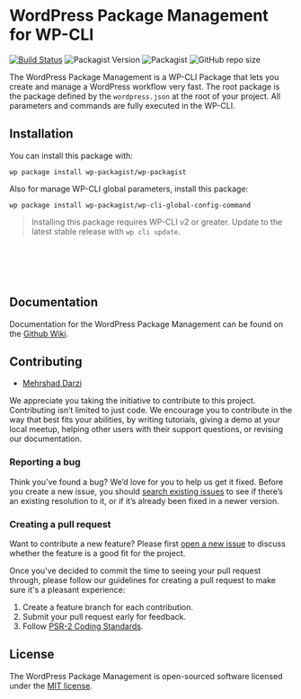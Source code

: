 # WordPress Package Management for WP-CLI

[![Build Status](https://travis-ci.com/wp-packagist/wp-packagist.svg?branch=master)](https://travis-ci.com/wp-packagist/wp-packagist)
![Packagist Version](https://img.shields.io/packagist/v/wp-packagist/wp-packagist)
![Packagist](https://img.shields.io/packagist/l/wp-packagist/wp-packagist)
![GitHub repo size](https://img.shields.io/github/repo-size/wp-packagist/wp-packagist)

The WordPress Package Management is a WP-CLI Package that lets you create and manage a WordPress workflow very fast.
The root package is the package defined by the `wordpress.json` at the root of your project. All parameters and commands are fully executed in the WP-CLI.

## Installation

You can install this package with:

```console
wp package install wp-packagist/wp-packagist
```

Also for manage WP-CLI global parameters, install this package:

```console
wp package install wp-packagist/wp-cli-global-config-command
```

> Installing this package requires WP-CLI v2 or greater. Update to the latest stable release with `wp cli update`.

<br/>
<p align="center">
<a href="https://www.youtube.com/watch?v=YOUTUBE_VIDEO_ID_HERE" target="_blank">
<img src="https://via.placeholder.com/800X350.png" alt="">
</a>
</p>
<br/>

## Documentation

Documentation for the WordPress Package Management can be found on the [Github Wiki](https://github.com/wp-packagist/wp-packagist/wiki).

## Contributing

- [Mehrshad Darzi](https://www.linkedin.com/in/mehrshaddarzi/)


We appreciate you taking the initiative to contribute to this project.
Contributing isn’t limited to just code. We encourage you to contribute in the way that best fits your abilities, by writing tutorials, giving a demo at your local meetup, helping other users with their support questions, or revising our documentation.

### Reporting a bug

Think you’ve found a bug? We’d love for you to help us get it fixed.
Before you create a new issue, you should [search existing issues](https://github.com/wp-packagist/wp-packagist/issues?q=label%3Abug%20) to see if there’s an existing resolution to it, or if it’s already been fixed in a newer version.

### Creating a pull request

Want to contribute a new feature? Please first [open a new issue](https://github.com/wp-packagist/wp-packagist/issues/new) to discuss whether the feature is a good fit for the project.

Once you've decided to commit the time to seeing your pull request through, please follow our guidelines for creating a pull request to make sure it's a pleasant experience:

1. Create a feature branch for each contribution.
2. Submit your pull request early for feedback.
3. Follow [PSR-2 Coding Standards](http://www.php-fig.org/psr/psr-2/).

## License

The WordPress Package Management is open-sourced software licensed under the [MIT license](https://opensource.org/licenses/MIT).
